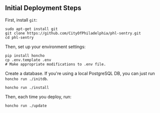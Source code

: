 Initial Deployment Steps
------------------------

First, install `git`:

    sudo apt-get install git
    git clone https://github.com/CityOfPhiladelphia/phl-sentry.git
    cd phl-sentry

Then, set up your environment settings:

    pip install honcho
    cp .env.template .env
    # Make appropriate modifications to .env file.

Create a database. If you're using a local PostgreSQL DB, you can just run `honcho run ./initdb`.

    honcho run ./install

Then, each time you deploy, run:

    honcho run ./update